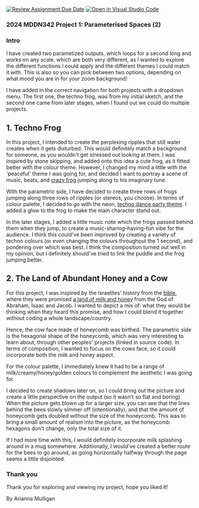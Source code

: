 [![Review Assignment Due Date](https://classroom.github.com/assets/deadline-readme-button-24ddc0f5d75046c5622901739e7c5dd533143b0c8e959d652212380cedb1ea36.svg)](https://classroom.github.com/a/DlFCTo_q)
[![Open in Visual Studio Code](https://classroom.github.com/assets/open-in-vscode-718a45dd9cf7e7f842a935f5ebbe5719a5e09af4491e668f4dbf3b35d5cca122.svg)](https://classroom.github.com/online_ide?assignment_repo_id=14089618&assignment_repo_type=AssignmentRepo)
### 2024 MDDN342 Project 1: Parameterised Spaces (2)

### Intro

I have created two parametized outputs, which loops for a second long and works on any scale. which are both very different, as I wanted to explore the different functions I could apply and the different themes I could match it with. This is also so you can pick between two options, depending on what mood you are in for your zoom background!


I have added in the correct navigation for both projects with a dropdown menu. The first one, the techno frog, was from my initial sketch, and the second one came from later stages, when I found out we could do multiple projects.

## 1. Techno Frog

In this project, I intended to create the perplexing ripples that still water creates when it gets disturbed. This would definitely match a background for someone, as you wouldn't get stressed out looking at them.
I was inspired by stone skipping, and added onto this idea a cute frog, as it fitted better with the colour theme. However, I changed my mind a little with the 'peaceful' theme I was going for, and decided I want to portray a scene of music, beats, and [crazy frog](https://www.peakpx.com/en/hd-wallpaper-desktop-nflid) jumping along to his imaginary tune.


With the parametric side, I have decided to create three rows of frogs jumping along three rows of ripples (or stereos, you choose). In terms of colour palette, I decided to go with the neon, [techno dance party theme](https://openart.ai/discovery/sd-1007158426163486821). I added a glow to the frog to make the main character stand out.


In the later stages, I added a little music note which the frogs passed behind them when they jump, to create a music-sharing-having-fun vibe for the audience. I think this could've been improved by creating a variety of techno colours (or even changing the colours throughout the 1 second), and pondering over which was best. I think the composition turned out well in my opinion, but I definitely should've tried to link the puddle and the frog jumping better.

## 2. The Land of Abundant Honey and a Cow

For this project, I was inspired by the Israelites' history from the [bible](https://www.bible.com/bible/59/exo.3.17), where they were promised [a land of milk and honey](https://kingdompreppers.org/hebrew-articles/2018/7/28/land-of-milk-and-honey) from the God of Abraham, Isaac and Jacob. I wanted to depict a mix of: what they would be thinking when they heard this promise, and how I could blend it together without coding a whole landscape/country.


Hence, the cow face made of honeycomb was birthed. The parametric side is the hexagonal shape of the honeycomb, which was very interesting to learn about, through other peoples' projects (linked in source code). In terms of composition, I wanted to focus on the cows face, so it could incorporate both the milk and honey aspect.


For the colour palette, I immediately knew it had to be a range of milk/creamy/honey/golden colours to complement the aesthetic I was going for.


I decided to create shadows later on, so I could bring out the picture and create a little perspective on the output (so it wasn't so flat and boring). When the picture gets blown up for a larger size, you can see that the lines behind the bees slowly simmer off (intentionally), and that the amount of honeycomb gets doubled without the size of the honeycomb. This was to bring a small amount of realism into the picture, as the honeycomb hexagons don't change, only the total size of it.


If I had more time with this, I would definitely incorporate milk splashing around in a mug somewhere. Additionally, I would've created a better route for the bees to go around, as going horizontally halfway through the page seems a little disjointed.

### Thank you

Thank you for exploring and viewing my project, hope you liked it!

By Arianna Mulligan
